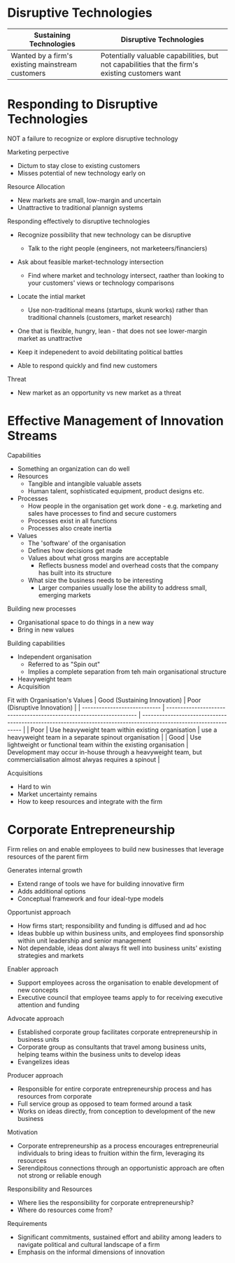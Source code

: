 # Disruptive Technologies

| Sustaining Technologies                          | Disruptive Technologies                                                                         |
| ------------------------------------------------ | ----------------------------------------------------------------------------------------------- |
| Wanted by a firm's existing mainstream customers | Potentially valuable capabilities, but not capabilities that the firm's existing customers want |

# Responding to Disruptive Technologies
NOT  a failure to recognize or explore disruptive technology

Marketing perpective
- Dictum to stay close to existing customers
- Misses potential of new technology early on

Resource Allocation
- New markets are small, low-margin and uncertain
- Unattractive to traditional plannign systems

Responding effectively to disruptive technologies
- Recognize possibility that new technology can be disruptive
    - Talk to the right people (engineers, not marketeers/financiers)
- Ask about feasible market-technology intersection
    - Find where market and technology intersect, raather than looking to your customers' views or technology comparisons
- Locate the intial market
    - Use non-traditional means (startups, skunk works) rather than traditional channels (customers, market research)

- One that is flexible, hungry, lean - that does not see lower-margin market as unattractive
- Keep it indepenedent to avoid debilitating political battles
- Able to respond quickly and find new customers

Threat
- New market as an opportunity vs new market as a threat

# Effective Management of Innovation Streams
Capabilities
- Something an organization can do well
- Resources
    - Tangible and intangible valuable assets
    - Human talent, sophisticated equipment, product designs etc.
- Processes
    - How people in the organisation get work done - e.g. marketing and sales have processes to find and secure customers
    - Processes exist in all functions
    - Processes also create inertia
- Values
    - The 'software' of the organisation
    - Defines how decisions get made
    - Values about what gross margins are acceptable
        - Reflects busness model and overhead costs that the company has built into its structure
    - What size the business needs to be interesting
        - Larger companies usually lose the ability to address small, emerging markets

Building new processes
- Organisational space to do things in a new way
- Bring in new values

Building capabilities
- Independent organisation
    - Referred to as "Spin out"
    - Implies a complete separation from teh main organisational structure
- Heavyweight team
- Acquisition

Fit with Organisation's Values
 | Good (Sustaining Innovation) | Poor (Disruptive Innovation)                                        |
 | ---------------------------- | ------------------------------------------------------------------- | ----------------------------------------------------------------------------------------------------------------- |
 | Poor                         | Use heavyweight team within existing organisation                   | use a heavyweight team in a separate spinout organisation                                                         |
 | Good                         | Use lightweight or functional team within the existing organisation | Development may occur in-house through a heavyweight team, but commercialisation almost alwyas requires a spinout |

Acquisitions
- Hard to win
- Market uncertainty remains
- How to keep resources and integrate with the firm

# Corporate Entrepreneurship

Firm relies on and enable employees to build new businesses that leverage resources of the parent firm

Generates internal growth

- Extend range of tools we have for building innovative firm
- Adds additional options
- Conceptual framework and four ideal-type models

Opportunist approach
- How firms start; responsibility and funding is diffused and ad hoc
- Ideas bubble up within business units, and employees find sponsorship within unit leadership and senior management
- Not dependable, ideas dont always fit well into business units' existing strategies and markets

Enabler approach
- Support employees across the organisation to enable development of new concepts
- Executive council that employee teams apply to for receiving executive attention and funding

Advocate approach
- Established corporate group facilitates corporate entrepreneurship in business units
- Corporate group as consultants that travel among business units, helping teams within the business units to develop ideas
- Evangelizes ideas

Producer approach
- Responsible for entire corporate entrepreneurship process and has resources from corporate
- Full service group as opposed to team formed around a task
- Works on ideas directly, from conception to development of the new business

Motivation
- Corporate entrepreneurship as a process encourages entrepreneurial individuals to bring ideas to fruition within the firm, leveraging its resources
- Serendipitous connections through an opportunistic approach are often not strong or reliable enough

Responsibility and Resources
- Where lies the responsibility for corporate entrepreneurship?
- Where do resources come from?

Requirements
- Significant commitments, sustained effort and ability among leaders to navigate political and cultural landscape of a firm
- Emphasis on the informal dimensions of innovation